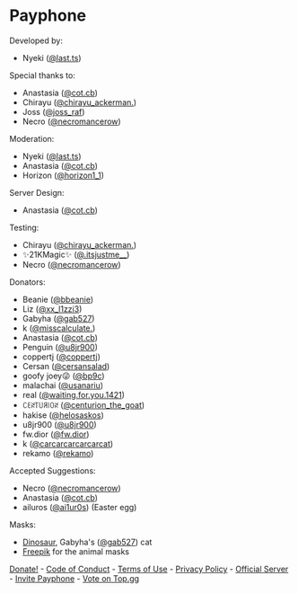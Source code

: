 # Payphone

Developed by:
- Nyeki ([@last.ts](https://discord.com/users/1357199907512914051))

Special thanks to:
- Anastasia ([@cot.cb](https://discord.com/users/657091104877051907))
- Chirayu ([@chirayu_ackerman.](https://discord.com/users/1241342249468428358))
- Joss ([@joss_raf](https://discord.com/users/1246444454861213706))
- Necro ([@necromancerow](https://discord.com/users/1060597396393959504))

Moderation:
- Nyeki ([@last.ts](https://discord.com/users/1357199907512914051))
- Anastasia ([@cot.cb](https://discord.com/users/657091104877051907))
- Horizon ([@horizon1_1](https://discord.com/users/1056927671726133338))

Server Design:
- Anastasia ([@cot.cb](https://discord.com/users/657091104877051907))

Testing:
- Chirayu ([@chirayu_ackerman.](https://discord.com/users/1241342249468428358))
- ✨21KMagic✨ ([@.itsjustme__](https://discord.com/users/698622915356393582))
- Necro ([@necromancerow](https://discord.com/users/1060597396393959504))

Donators:
- Beanie ([@bbeanie](https://discord.com/users/808745493944336485))
- Liz ([@xx_l1zzi3](https://discord.com/users/914920098739912786))
- Gabyha ([@gab527](https://discord.com/users/678730832952950784))
- k ([@misscalculate.](https://discord.com/users/831898950143443034))
- Anastasia ([@cot.cb](https://discord.com/users/657091104877051907))
- Penguin ([@u8jr900](https://discord.com/users/956922871635148900))
- coppertj ([@coppertj](https://discord.com/users/198137561984663552))
- Cersan ([@cersansalad](https://discord.com/users/506146454495297548))
- goofy joey😜 ([@bp9c](https://discord.com/users/1154683576147791953))
- malachai ([@usanariu](https://discord.com/users/762477133129056257))
- real ([@waiting.for.you.1421](https://discord.com/users/964997713689206805))
- ꉔꏂꋊ꓄꒤ꋪ꒐ꄲꋊ ([@centurion_the_goat](https://discord.com/users/885776181453013022))
- hakise ([@helosaskos](https://discord.com/users/1102609791114805279))
- u8jr900 ([@u8jr900](https://discord.com/users/956922871635148900))
- fw.dior ([@fw.dior](https://discord.com/users/842206928158982194))
- k ([@carcarcarcarcarcat](https://discord.com/users/831898950143443034))
- rekamo ([@rekamo](https://discord.com/users/755566324457013348))

Accepted Suggestions:
- Necro ([@necromancerow](https://discord.com/users/1060597396393959504))
- Anastasia ([@cot.cb](https://discord.com/users/657091104877051907))
- ailuros ([@ai1ur0s](https://discord.com/users/1238490551003643955)) (Easter egg)

Masks:
- [Dinosaur](/assets/masks/dinosaur.png), Gabyha's ([@gab527](https://discord.com/users/678730832952950784)) cat
- [Freepik](https://www.freepik.com/) for the animal masks

[Donate!](https://ko-fi.com/payphonedev) - [Code of Conduct](/code-of-conduct) - [Terms of Use](/terms) - [Privacy Policy](/privacy) - [Official Server](https://discord.gg/9daSsrfTmE) - [Invite Payphone](https://discord.com/oauth2/authorize?client_id=1212940413795827763) - [Vote on Top.gg](https://top.gg/bot/1212940413795827763)
